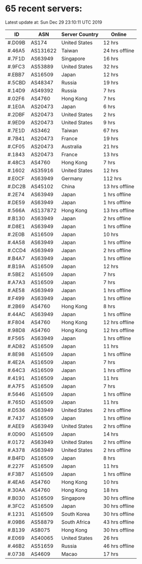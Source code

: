 # 65 recent servers:

Latest update at: Sun Dec 29 23:10:11 UTC 2019

| ID | ASN | Server Country | Online |
| -- | --- | -------------- | ------ |
| #.D09B | AS174 | United States | 12 hrs |
| #.46A5 | AS131622 | Taiwan | 24 hrs offline |
| #.7F1D | AS63949 | Singapore | 16 hrs |
| #.9FC3 | AS53889 | United States | 32 hrs |
| #.EBB7 | AS16509 | Japan | 12 hrs |
| #.5CBD | AS48347 | Russia | 19 hrs |
| #.14D9 | AS49392 | Russia | 7 hrs |
| #.02F6 | AS4760 | Hong Kong | 7 hrs |
| #.1E0A | AS20473 | Japan | 6 hrs |
| #.2DBF | AS20473 | United States | 2 hrs |
| #.9ED9 | AS20473 | United States | 9 hrs |
| #.7E1D | AS3462 | Taiwan | 67 hrs |
| #.7B41 | AS20473 | France | 19 hrs |
| #.CF05 | AS20473 | Australia | 21 hrs |
| #.1843 | AS20473 | France | 13 hrs |
| #.48C3 | AS4760 | Hong Kong | 7 hrs |
| #.1602 | AS35916 | United States | 12 hrs |
| #.E0CF | AS63949 | Germany | 112 hrs |
| #.DC2B | AS45102 | China | 13 hrs offline |
| #.2E74 | AS63949 | Japan | 1 hrs offline |
| #.DE59 | AS63949 | Japan | 1 hrs offline |
| #.566A | AS137872 | Hong Kong | 13 hrs offline |
| #.B130 | AS63949 | Japan | 2 hrs offline |
| #.D8E1 | AS63949 | Japan | 1 hrs offline |
| #.2E0B | AS16509 | Japan | 10 hrs |
| #.4A58 | AS63949 | Japan | 1 hrs offline |
| #.CCD4 | AS63949 | Japan | 2 hrs offline |
| #.B4A7 | AS63949 | Japan | 1 hrs offline |
| #.B19A | AS16509 | Japan | 12 hrs |
| #.5BE2 | AS16509 | Japan | 7 hrs |
| #.A7A3 | AS16509 | Japan | 7 hrs |
| #.AE58 | AS63949 | Japan | 1 hrs offline |
| #.F499 | AS63949 | Japan | 1 hrs offline |
| #.2B69 | AS4760 | Hong Kong | 8 hrs |
| #.44AC | AS63949 | Japan | 1 hrs offline |
| #.F804 | AS4760 | Hong Kong | 12 hrs offline |
| #.98D8 | AS4760 | Hong Kong | 12 hrs offline |
| #.F565 | AS63949 | Japan | 1 hrs offline |
| #.AD82 | AS16509 | Japan | 11 hrs |
| #.8E98 | AS16509 | Japan | 1 hrs offline |
| #.4E2A | AS16509 | Japan | 7 hrs |
| #.64C3 | AS16509 | Japan | 1 hrs offline |
| #.4191 | AS16509 | Japan | 11 hrs |
| #.A7F5 | AS16509 | Japan | 7 hrs |
| #.5646 | AS16509 | Japan | 1 hrs offline |
| #.765D | AS16509 | Japan | 11 hrs |
| #.D536 | AS63949 | United States | 2 hrs offline |
| #.7437 | AS16509 | Japan | 1 hrs offline |
| #.AEE9 | AS63949 | United States | 2 hrs offline |
| #.0D90 | AS16509 | Japan | 14 hrs |
| #.0172 | AS63949 | United States | 2 hrs offline |
| #.A378 | AS63949 | United States | 2 hrs offline |
| #.B4FD | AS16509 | Japan | 8 hrs |
| #.227F | AS16509 | Japan | 11 hrs |
| #.F3B7 | AS16509 | Japan | 1 hrs offline |
| #.4EA6 | AS4760 | Hong Kong | 10 hrs |
| #.30AA | AS4760 | Hong Kong | 18 hrs |
| #.B030 | AS16509 | Singapore | 30 hrs offline |
| #.3FC2 | AS16509 | Japan | 30 hrs offline |
| #.1231 | AS16509 | South Korea | 30 hrs offline |
| #.09B6 | AS58879 | South Africa | 43 hrs offline |
| #.B139 | AS8075 | Hong Kong | 30 hrs offline |
| #.E069 | AS40065 | United States | 26 hrs |
| #.46B2 | AS51659 | Russia | 46 hrs offline |
| #.0738 | AS4609 | Macao | 17 hrs |

